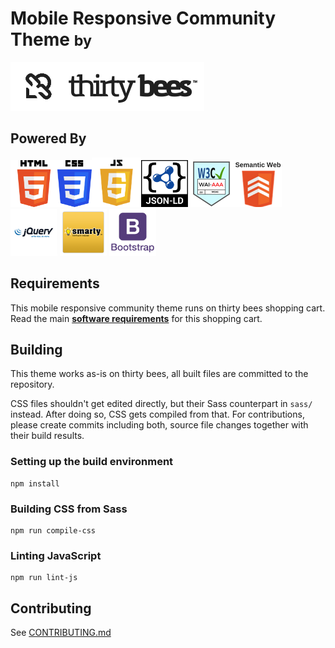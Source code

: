# Mobile Responsive Community Theme <small> by</small>
![thirty bees logo](docs/img/thirty-bees-dark.png "thirty bees logo")

**Powered By**
----
<img src="docs/img/HTML5_Logo.png" width="75" height="75" alt="HTML5"><img src="docs/img/CSS3_logo_and_wordmark.svg.png" width="55" height="75" alt="CSS3"><img src="docs/img/Javascript-shield.png" width="79" height="79" alt="Javascript"><img src="docs/img/json-ld-logo.png" width="75" height="75" alt="json+ld"><img src="docs/img/wai-aaa.png" width="75" height="75" alt="Level Triple-A conformance, W3C WAI Web Content Accessibility Guidelines 2.0"><img src="docs/img/semanticweb.png" width="75" height="75" alt="W3C Semantic Web"> <img src="docs/img/jquery.png" width="75" height="75" alt="jQuery"> <img src="docs/img/smarty-logo.png" width="75" height="75" alt="Smarty Template Engine"> <img src="docs/img/bootstrap.png" width="75" height="75" alt="Twitter Bootstrap 3.0">

## Requirements
This mobile responsive community theme runs on thirty bees shopping cart. Read the main [**software requirements**](https://github.com/thirtybees/thirtybees#requirements "thirty bees shopping cart requirements") for this shopping cart.

## Building

This theme works as-is on thirty bees, all built files are committed to the repository.

CSS files shouldn't get edited directly, but their Sass counterpart in `sass/` instead. After doing so, CSS gets compiled from that. For contributions, please create commits including both, source file changes together with their build results.

### Setting up the build environment
```
npm install
```
### Building CSS from Sass
```
npm run compile-css
```
### Linting JavaScript
```
npm run lint-js
```

## Contributing
See [CONTRIBUTING.md](CONTRIBUTING.md)
